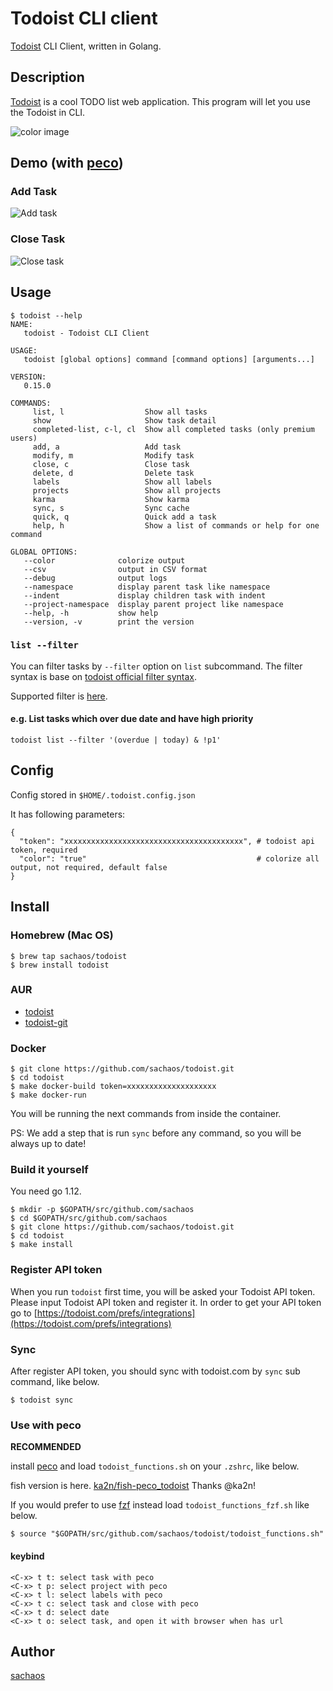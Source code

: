 Todoist CLI client
===

[Todoist](https://todoist.com/) CLI Client, written in Golang.

## Description

[Todoist](https://todoist.com/) is a cool TODO list web application.
This program will let you use the Todoist in CLI.

![color image](https://cloud.githubusercontent.com/assets/6121271/20603278/2261b424-b2a4-11e6-8fa7-d533e2144942.png)

## Demo (with [peco](https://github.com/peco/peco))

### Add Task

![Add task](https://cloud.githubusercontent.com/assets/6121271/19836528/6ed99956-9ee6-11e6-85b0-7539393d803b.gif)

### Close Task

![Close task](https://cloud.githubusercontent.com/assets/6121271/19836531/7c399218-9ee6-11e6-974c-9dd59ced13a5.gif)

## Usage

```
$ todoist --help
NAME:
   todoist - Todoist CLI Client

USAGE:
   todoist [global options] command [command options] [arguments...]

VERSION:
   0.15.0

COMMANDS:
     list, l                  Show all tasks
     show                     Show task detail
     completed-list, c-l, cl  Show all completed tasks (only premium users)
     add, a                   Add task
     modify, m                Modify task
     close, c                 Close task
     delete, d                Delete task
     labels                   Show all labels
     projects                 Show all projects
     karma                    Show karma
     sync, s                  Sync cache
     quick, q                 Quick add a task
     help, h                  Show a list of commands or help for one command

GLOBAL OPTIONS:
   --color              colorize output
   --csv                output in CSV format
   --debug              output logs
   --namespace          display parent task like namespace
   --indent             display children task with indent
   --project-namespace  display parent project like namespace
   --help, -h           show help
   --version, -v        print the version
```

### `list --filter`

You can filter tasks by `--filter` option on `list` subcommand.
The filter syntax is base on [todoist official filter syntax](https://support.todoist.com/hc/en-us/articles/205248842-Filters).

Supported filter is [here](https://github.com/sachaos/todoist/issues/15#issuecomment-334140101).

#### e.g. List tasks which over due date and have high priority

```
todoist list --filter '(overdue | today) & !p1'
```

## Config

Config stored in `$HOME/.todoist.config.json`

It has following parameters:

```
{
  "token": "xxxxxxxxxxxxxxxxxxxxxxxxxxxxxxxxxxxxxxxx", # todoist api token, required
  "color": "true"                                      # colorize all output, not required, default false
}

```

## Install

### Homebrew (Mac OS)

```
$ brew tap sachaos/todoist
$ brew install todoist
```

### AUR

* [todoist](https://aur.archlinux.org/packages/todoist/)
* [todoist-git](https://aur.archlinux.org/packages/todoist-git/)

### Docker

```
$ git clone https://github.com/sachaos/todoist.git
$ cd todoist
$ make docker-build token=xxxxxxxxxxxxxxxxxxxx
$ make docker-run
```

You will be running the next commands from inside the container.

PS: We add a step that is run `sync` before any command, so you will be always up to date!

### Build it yourself

You need go 1.12.

```
$ mkdir -p $GOPATH/src/github.com/sachaos
$ cd $GOPATH/src/github.com/sachaos
$ git clone https://github.com/sachaos/todoist.git
$ cd todoist
$ make install
```

### Register API token

When you run `todoist` first time, you will be asked your Todoist API token.
Please input Todoist API token and register it. In order to get your API token 
go to [https://todoist.com/prefs/integrations](https://todoist.com/prefs/integrations)

### Sync

After register API token, you should sync with todoist.com by `sync` sub command, like below.

```
$ todoist sync
```

### Use with peco

**RECOMMENDED**

install [peco](https://github.com/peco/peco) and load `todoist_functions.sh` on your `.zshrc`, like below.

fish version is here. [ka2n/fish-peco_todoist](https://github.com/ka2n/fish-peco_todoist) Thanks @ka2n!

If you would prefer to use [fzf](https://github.com/junegunn/fzf) instead load `todoist_functions_fzf.sh` like below.

```
$ source "$GOPATH/src/github.com/sachaos/todoist/todoist_functions.sh"
```

#### keybind

```
<C-x> t t: select task with peco
<C-x> t p: select project with peco
<C-x> t l: select labels with peco
<C-x> t c: select task and close with peco
<C-x> t d: select date
<C-x> t o: select task, and open it with browser when has url
```

## Author

[sachaos](https://github.com/sachaos)
